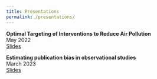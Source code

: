 ```yaml
---
title: Presentations
permalink: /presentations/
---
```


**Optimal Targeting of Interventions to Reduce Air Pollution**  
  May 2022  
  [Slides](https://martin-kosiik.github.io/homepage/files/slides/air_pollution.pdf)  


**Estimating publication bias in observational studies**  
  March 2023  
  [Slides](https://martin-kosiik.github.io/homepage/files/slides/Publication_bias_presentation.pdf)
